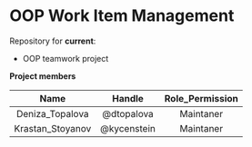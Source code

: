 # OOP Work Item Management


Repository for **current**:
* OOP teamwork project


**Project members**

|       Name       	|     Handle    	| Role_Permission 	|
|:----------------:	|:-------------:	|:---------------:	|
| Deniza_Topalova  	| @dtopalova    	| Maintaner       	|
| Krastan_Stoyanov 	| @kycenstein   	| Maintaner       	|
